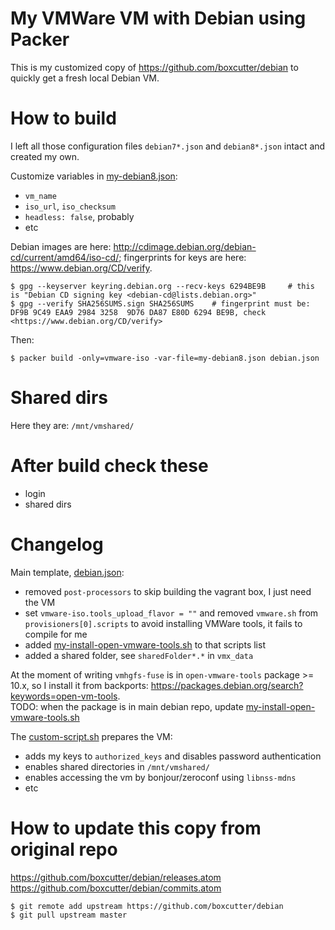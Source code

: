 
# My VMWare VM with Debian using Packer

This is my customized copy of <https://github.com/boxcutter/debian> to quickly get a fresh local Debian VM.

# How to build

I left all those configuration files `debian7*.json` and `debian8*.json` intact and created my own.

Customize variables in [my-debian8.json](my-debian8.json):

- `vm_name`
- `iso_url`, `iso_checksum`
- `headless: false`, probably
- etc

Debian images are here: <http://cdimage.debian.org/debian-cd/current/amd64/iso-cd/>; fingerprints for keys are here: <https://www.debian.org/CD/verify>.

``` Shell
$ gpg --keyserver keyring.debian.org --recv-keys 6294BE9B     # this is "Debian CD signing key <debian-cd@lists.debian.org>"
$ gpg --verify SHA256SUMS.sign SHA256SUMS    # fingerprint must be: DF9B 9C49 EAA9 2984 3258  9D76 DA87 E80D 6294 BE9B, check <https://www.debian.org/CD/verify>
```

Then:

``` Shell
$ packer build -only=vmware-iso -var-file=my-debian8.json debian.json
```

# Shared dirs

Here they are: `/mnt/vmshared/`

# After build check these

- login
- shared dirs

# Changelog

Main template, [debian.json](debian.json):

- removed `post-processors` to skip building the vagrant box, I just need the VM
- set `vmware-iso.tools_upload_flavor = ""` and removed `vmware.sh` from `provisioners[0].scripts` to avoid installing VMWare tools, it fails to compile for me
- added [my-install-open-vmware-tools.sh](my-install-open-vmware-tools.sh) to that scripts list
- added a shared folder, see `sharedFolder*.*` in `vmx_data`

At the moment of writing `vmhgfs-fuse` is in `open-vmware-tools` package >= 10.x, so I install it from backports: <https://packages.debian.org/search?keywords=open-vm-tools>.  
TODO: when the package is in main debian repo, update [my-install-open-vmware-tools.sh](my-install-open-vmware-tools.sh)


The [custom-script.sh](custom-script.sh) prepares the VM:

- adds my keys to `authorized_keys` and disables password authentication
- enables shared directories in `/mnt/vmshared/`
- enables accessing the vm by bonjour/zeroconf using `libnss-mdns`
- etc

# How to update this copy from original repo

<https://github.com/boxcutter/debian/releases.atom>  
<https://github.com/boxcutter/debian/commits.atom>

``` Shell
$ git remote add upstream https://github.com/boxcutter/debian
$ git pull upstream master
```


